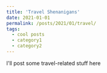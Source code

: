 ```yaml
---
title: 'Travel Shenanigans'
date: 2021-01-01
permalink: /posts/2021/01/travel/
tags:
  - cool posts
  - category1
  - category2
---
```


I'll post some travel-related stuff here
